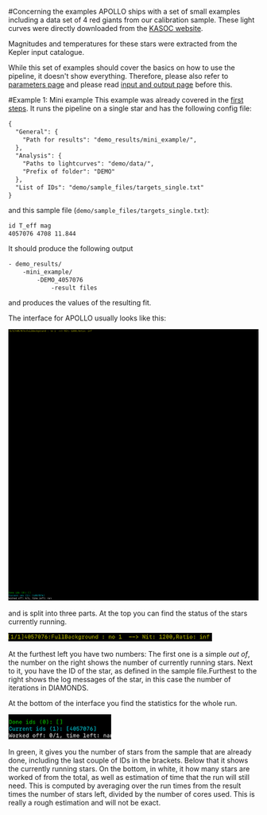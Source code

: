#Concerning the examples
APOLLO ships with a set of small examples including a data set of 4 red giants
from our calibration sample. These light curves were directly downloaded from the 
[KASOC website](http://kasoc.phys.au.dk/).

Magnitudes and temperatures for these stars were extracted from the Kepler
input catalogue.

While this set of examples should cover the basics on how to use the
pipeline, it doesn't show everything. Therefore, please also refer
to [parameters page](../parameters.md) and please read [input and output page](in_out_files.md)
before this.

#Example 1: Mini example
This example was already covered in the [first steps](first_steps.md). It runs the
pipeline on a single star and has the following config file:
```
{
  "General": {
    "Path for results": "demo_results/mini_example/",
  },
  "Analysis": {
    "Paths to lightcurves": "demo/data/",
    "Prefix of folder": "DEMO"
  },
  "List of IDs": "demo/sample_files/targets_single.txt"
}
```
and this sample file (```demo/sample_files/targets_single.txt```):
````
id T_eff mag
4057076 4708 11.844
```` 
It should produce the following output
```
- demo_results/
    -mini_example/
        -DEMO_4057076
            -result files
```
and produces the values of the resulting fit.

The interface for APOLLO usually looks like this:

![](../images/APOLLO_interface.png)

and is split into three parts. At the top you can find the status 
of the stars currently running. 

![](../images/Status_star.png)

At the furthest left you have two numbers: The first one is a simple _out of_,
the number on the right shows the number of currently running stars. Next to it,
you have the ID of the star, as defined in the sample file.Furthest to the 
right shows the log messages of the star, in this case the number of iterations in
DIAMONDS.

At the bottom of the interface you find the statistics for the whole run.

![](../images/Statistics.png)

In green, it gives you the number of stars from the sample that are already
done, including the last couple of IDs in the brackets. Below that it shows
the currently running stars. On the bottom, in white, it how many stars are worked 
of from the total, as well as estimation of time that the run will still need.
This is computed by averaging over the run times from the result times the number of 
stars left, divided by the number of cores used. This is really a rough estimation
and will not be exact.
